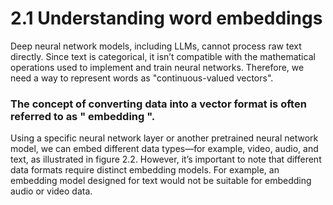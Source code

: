 # 2.1 Understanding word embeddings

Deep neural network models, including LLMs, cannot process raw text directly. 
Since text is categorical, it isn’t compatible with the mathematical operations used to implement
and train neural networks. Therefore, we need a way to represent words as "continuous-valued vectors".

### The concept of converting data into a vector format is often referred to as " embedding ".
Using a specific neural network layer or another pretrained neural network model, we
can embed different data types—for example, video, audio, and text, as illustrated in figure 2.2. 
However, it’s important to note that different data formats require distinct embedding models.
For example, an embedding model designed for text would not be suitable for embedding audio or video data.

